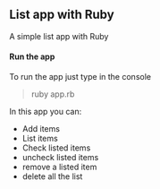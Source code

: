 ## List app with Ruby

A simple list app with Ruby

#### Run the app

To run the app just type in the console
> ruby app.rb

In this app you can:
- Add items
- List items
- Check listed items
- uncheck listed items
- remove a listed item
- delete all the list
